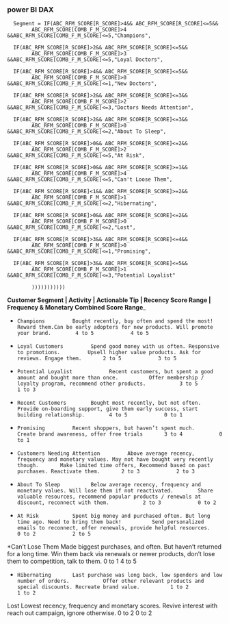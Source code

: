 ### power BI DAX

      Segment = IF(ABC_RFM_SCORE[R_SCORE]>4&& ABC_RFM_SCORE[R_SCORE]<=5&&
            ABC_RFM_SCORE[COMB_F_M_SCORE]>4 &&ABC_RFM_SCORE[COMB_F_M_SCORE]<=5,"Champions",
      
      IF(ABC_RFM_SCORE[R_SCORE]>2&& ABC_RFM_SCORE[R_SCORE]<=5&&
            ABC_RFM_SCORE[COMB_F_M_SCORE]>3 &&ABC_RFM_SCORE[COMB_F_M_SCORE]<=5,"Loyal Doctors",
      
      IF(ABC_RFM_SCORE[R_SCORE]>4&& ABC_RFM_SCORE[R_SCORE]<=5&&
            ABC_RFM_SCORE[COMB_F_M_SCORE]>0 &&ABC_RFM_SCORE[COMB_F_M_SCORE]<=1,"New Doctors",
      
      IF(ABC_RFM_SCORE[R_SCORE]>2&& ABC_RFM_SCORE[R_SCORE]<=3&&
            ABC_RFM_SCORE[COMB_F_M_SCORE]>2 &&ABC_RFM_SCORE[COMB_F_M_SCORE]<=3,"Doctors Needs Attention",
      
      IF(ABC_RFM_SCORE[R_SCORE]>2&& ABC_RFM_SCORE[R_SCORE]<=3&&
            ABC_RFM_SCORE[COMB_F_M_SCORE]>0 &&ABC_RFM_SCORE[COMB_F_M_SCORE]<=2,"About To Sleep",
      
      IF(ABC_RFM_SCORE[R_SCORE]>0&& ABC_RFM_SCORE[R_SCORE]<=2&&
            ABC_RFM_SCORE[COMB_F_M_SCORE]>2 &&ABC_RFM_SCORE[COMB_F_M_SCORE]<=5,"At Risk",
      
      IF(ABC_RFM_SCORE[R_SCORE]>0&& ABC_RFM_SCORE[R_SCORE]>=1&&
            ABC_RFM_SCORE[COMB_F_M_SCORE]>4 &&ABC_RFM_SCORE[COMB_F_M_SCORE]<=5,"Can't Loose Them",
      
      IF(ABC_RFM_SCORE[R_SCORE]<1&& ABC_RFM_SCORE[R_SCORE]>=2&&
            ABC_RFM_SCORE[COMB_F_M_SCORE]>1 &&ABC_RFM_SCORE[COMB_F_M_SCORE]<=2,"Hibernating",
      
      IF(ABC_RFM_SCORE[R_SCORE]>0&& ABC_RFM_SCORE[R_SCORE]<=2&&
            ABC_RFM_SCORE[COMB_F_M_SCORE]>0 &&ABC_RFM_SCORE[COMB_F_M_SCORE]<=2,"Lost",
      
      IF(ABC_RFM_SCORE[R_SCORE]>3&& ABC_RFM_SCORE[R_SCORE]<=4&&
            ABC_RFM_SCORE[COMB_F_M_SCORE]>0 &&ABC_RFM_SCORE[COMB_F_M_SCORE]<=1,"Promising",
      
      IF(ABC_RFM_SCORE[R_SCORE]>3&& ABC_RFM_SCORE[R_SCORE]<=5&&
            ABC_RFM_SCORE[COMB_F_M_SCORE]>1 &&ABC_RFM_SCORE[COMB_F_M_SCORE]<=3,"Potential Loyalist"
            
            )))))))))))


__Customer Segment      |     Activity    |     Actionable Tip    |     Recency Score Range     |     Frequency & Monetary Combined Score Range___

*     Champions         Bought recently, buy often and spend the most!        Reward them.Can be early adopters for new products. Will promote your brand.        4 to 5            4 to 5


*     Loyal Customers         Spend good money with us often. Responsive to promotions.         Upsell higher value products. Ask for reviews. Engage them.       2 to 5            3 to 5


*     Potential Loyalist            Recent customers, but spent a good amount and bought more than once.          Offer membership / loyalty program, recommend other products.           3 to 5            1 to 3


*     Recent Customers        Bought most recently, but not often.            Provide on-boarding support, give them early success, start building relationship.        4 to 5            0 to 1


*     Promising         Recent shoppers, but haven’t spent much.        Create brand awareness, offer free trials       3 to 4            0 to 1


*     Customers Needing Attention         Above average recency, frequency and monetary values. May not have bought very recently though.       Make limited time offers, Recommend based on past purchases. Reactivate them.       2 to 3            2 to 3


*     About To Sleep          Below average recency, frequency and monetary values. Will lose them if not reactivated.        Share valuable resources, recommend popular products / renewals at discount, reconnect with them.           2 to 3            0 to 2


*     At Risk           Spent big money and purchased often. But long time ago. Need to bring them back!          Send personalized emails to reconnect, offer renewals, provide helpful resources.         0 to 2            2 to 5


*Can’t Lose Them        Made biggest purchases, and often. But haven’t returned for a long time.            Win them back via renewals or newer products, don’t lose them to competition, talk to them.           0 to 1            4 to 5


*     Hibernating       Last purchase was long back, low spenders and low number of orders.           Offer other relevant products and special discounts. Recreate brand value.          1 to 2            1 to 2
Lost	Lowest recency, frequency and monetary scores.	Revive interest with reach out campaign, ignore otherwise.	0 to 2	0 to 2
